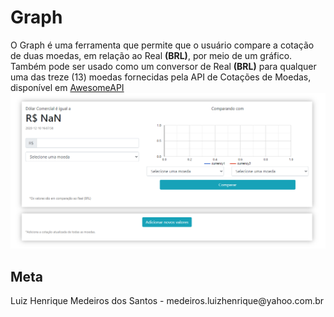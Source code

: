 <h1> Graph </h1>
O Graph é uma ferramenta que permite que o usuário compare a cotação de duas moedas, em relação ao Real <b>(BRL)</b>, por meio de um gráfico. Também pode ser usado como um conversor de Real <b>(BRL)</b> para qualquer uma das treze (13) moedas fornecidas pela API de Cotações de Moedas, disponível em <a href="https://docs.awesomeapi.com.br/api-de-moedas">AwesomeAPI</a>
<img src="graph.png">
<h2> Meta </h2>
Luiz Henrique Medeiros dos Santos - medeiros.luizhenrique@yahoo.com.br
